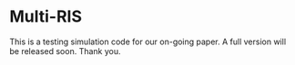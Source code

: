 # Multi-RIS

This is a testing simulation code for our on-going paper. A full version will be released soon. Thank you.
